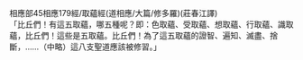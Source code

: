 相應部45相應179經/取蘊經(道相應/大篇/修多羅)(莊春江譯)  
「比丘們！有這五取蘊，哪五種呢？即：色取蘊、受取蘊、想取蘊、行取蘊、識取蘊，比丘們！這些是五取蘊。比丘們！為了這五取蘊的證智、遍知、滅盡、捨斷，……（中略）這八支聖道應該被修習。」  
  
  
